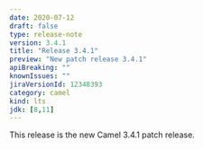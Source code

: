 ```yaml
---
date: 2020-07-12
draft: false
type: release-note
version: 3.4.1
title: "Release 3.4.1"
preview: "New patch release 3.4.1"
apiBreaking: ""
knownIssues: ""
jiraVersionId: 12348393
category: camel
kind: lts
jdk: [8,11]
---
```


This release is the new Camel 3.4.1 patch release.
